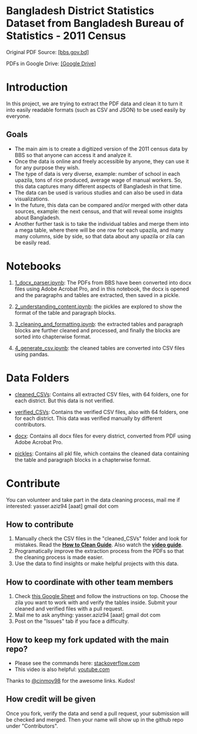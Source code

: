 # Bangladesh District Statistics Dataset from Bangladesh Bureau of Statistics - 2011 Census

Original PDF Source: [[bbs.gov.bd]](http://www.bbs.gov.bd/site/page/2888a55d-d686-4736-bad0-54b70462afda/District-Statistics)

PDFs in Google Drive: [[Google Drive]](https://drive.google.com/drive/folders/1Hp2UGOK0eGDAMSIEBVmlRmONiBfhMyni?usp=sharing)

# Introduction

In this project, we are trying to extract the PDF data and clean it to turn it into easily readable formats (such as CSV and JSON) to be used easily by everyone.

## Goals

- The main aim is to create a digitized version of the 2011 census data by BBS so that anyone can access it and analyze it. 
- Once the data is online and freely accessible by anyone, they can use it for any purpose they wish. 
- The type of data is very diverse, example: number of school in each upazila, tons of rice produced, average wage of manual workers. So, this data captures many different aspects of Bangladesh in that time. 
- The data can be used is various studies and can also be used in data visualizations. 
- In the future, this data can be compared and/or merged with other data sources, example: the next census, and that will reveal some insights about Bangladesh. 
- Another further task is to take the individual tables and merge them into a mega table, where there will be one row for each upazila, and many many columns, side by side, so that data about any upazila or zila can be easily read.

# Notebooks

1. [1_docx_parser.ipynb](https://github.com/yasserius/bd_district_statistics_dataset/blob/main/1_docx_parser.ipynb): The PDFs from BBS have been converted into docx files using Adobe Acrobat Pro, and in this notebook, the docx is opened and the paragraphs and tables are extracted, then saved in a pickle.

2. [2_understanding_content.ipynb](https://github.com/yasserius/bd_district_statistics_dataset/blob/main/2_understanding_content.ipynb): the pickles are explored to show the format of the table and paragraph blocks.

3. [3_cleaning_and_formatting.ipynb](https://github.com/yasserius/bd_district_statistics_dataset/blob/main/3_cleaning_and_formatting.ipynb): the extracted tables and paragraph blocks are further cleaned and processed, and finally the blocks are sorted into chapterwise format.

4. [4_generate_csv.ipynb](https://github.com/yasserius/bd_district_statistics_dataset/blob/main/4_generate_csv.ipynb): the cleaned tables are converted into CSV files using pandas.

# Data Folders

- [cleaned_CSVs](https://github.com/yasserius/bd_district_statistics_dataset/tree/main/cleaned_CSVs): Contains all extracted CSV files, with 64 folders, one for each district. But this data is not verified.

- [verified_CSVs](https://github.com/yasserius/bd_district_statistics_dataset/tree/main/verified_CSVs): Contains the verified CSV files, also with 64 folders, one for each district. This data was verified manually by different contributors.

- [docx](https://github.com/yasserius/bd_district_statistics_dataset/tree/main/docx): Contains all docx files for every district, converted from PDF using Adobe Acrobat Pro.

- [pickles](https://github.com/yasserius/bd_district_statistics_dataset/tree/main/pickles): Contains all pkl file, which contains the cleaned data containing the table and paragraph blocks in a chapterwise format.

# Contribute



You can volunteer and take part in the data cleaning process, mail me if interested: yasser.aziz94 [aaat] gmail dot com

## How to contribute

1. Manually check the CSV files in the "cleaned_CSVs" folder and look for mistakes. Read the [**How to Clean Guide**](https://github.com/yasserius/bd_district_statistics_dataset/blob/main/CONTRIBUTING.md). Also watch the [**video guide**](https://drive.google.com/file/d/1n671m0kvPZif7OU7Z7fE77wvn5vH2jz3/view).
2. Programatically improve the extraction process from the PDFs so that the cleaning process is made easier.
3. Use the data to find insights or make helpful projects with this data.

## How to coordinate with other team members

1. Check [this Google Sheet](https://docs.google.com/spreadsheets/d/1sgcQSvns_XJ0uNDnYtMWr0_tURglhERWE-gd2BellDY/edit#gid=0) and follow the instructions on top. Choose the zila you want to work with and verify the tables inside. Submit your cleaned and verified files with a pull request.
2. Mail me to ask anything: yasser.aziz94 [aaat] gmail dot com
3. Post on the "Issues" tab if you face a difficulty.

## How to keep my fork updated with the main repo?

- Please see the commands here: [stackoverflow.com](https://stackoverflow.com/questions/7244321/how-do-i-update-a-github-forked-repository)
- This video is also helpful: [youtube.com](https://youtube.com/watch?v=c6b6B9oN4Vg&feature=share)

Thanks to [@cinmoy98](https://github.com/cinmoy98) for the awesome links. Kudos!

## How credit will be given

Once you fork, verify the data and send a pull request, your submission will be checked and merged. Then your name will show up in the github repo under "Contributors".
